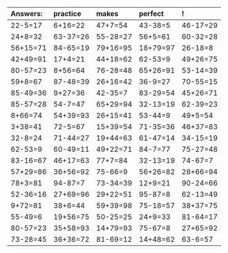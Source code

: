 | Answers: | practice | makes | perfect | ! |
| :--- | :--- | :--- | :--- | :--- |
| 22-5=17 | 6+16=22 | 47+7=54 | 43-38=5 | 46-17=29 | 
| 24+8=32 | 63-37=26 | 55-28=27 | 56+5=61 | 60-32=28 | 
| 56+15=71 | 84-65=19 | 79+16=95 | 18+79=97 | 26-18=8 | 
| 42+49=91 | 17+4=21 | 44+18=62 | 62-53=9 | 49+26=75 | 
| 80-57=23 | 8+56=64 | 76-28=48 | 65+26=91 | 53-14=39 | 
| 59+8=67 | 87-48=39 | 26+16=42 | 36-9=27 | 70-55=15 | 
| 85-49=36 | 9+27=36 | 42-35=7 | 83-29=54 | 45+26=71 | 
| 85-57=28 | 54-7=47 | 65+29=94 | 32-13=19 | 62-39=23 | 
| 8+66=74 | 54+39=93 | 26+15=41 | 53-44=9 | 49+5=54 | 
| 3+38=41 | 72-5=67 | 15+39=54 | 71-35=36 | 46+37=83 | 
| 32-8=24 | 71-44=27 | 19+44=63 | 61-47=14 | 34-15=19 | 
| 62-53=9 | 60-49=11 | 49+22=71 | 84-7=77 | 75-27=48 | 
| 83-16=67 | 46+17=63 | 77+7=84 | 32-13=19 | 74-67=7 | 
| 57+29=86 | 36+56=92 | 75-66=9 | 56+26=82 | 28+66=94 | 
| 78+3=81 | 94-87=7 | 73-34=39 | 12+9=21 | 90-24=66 | 
| 52-36=16 | 27+69=96 | 29+22=51 | 95-87=8 | 62-13=49 | 
| 9+72=81 | 38+6=44 | 59+39=98 | 75-18=57 | 38+37=75 | 
| 55-49=6 | 19+56=75 | 50-25=25 | 24+9=33 | 81-64=17 | 
| 80-57=23 | 35+58=93 | 14+79=93 | 75-67=8 | 27+65=92 | 
| 73-28=45 | 36+36=72 | 81-69=12 | 14+48=62 | 63-6=57 | 
